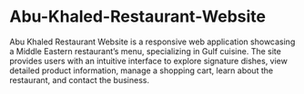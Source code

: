# Abu-Khaled-Restaurant-Website
Abu Khaled Restaurant Website is a responsive web application showcasing a Middle Eastern restaurant’s menu, specializing in Gulf cuisine. The site provides users with an intuitive interface to explore signature dishes, view detailed product information, manage a shopping cart, learn about the restaurant, and contact the business.
